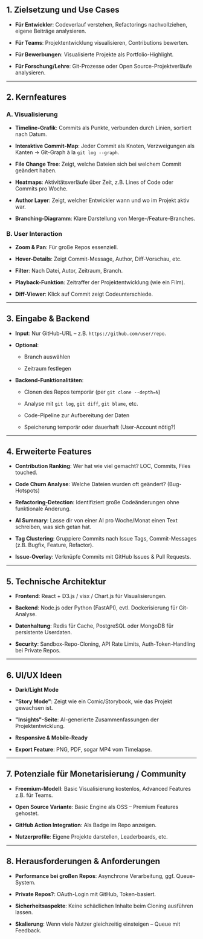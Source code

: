 ## **1. Zielsetzung und Use Cases**

- **Für Entwickler**: Codeverlauf verstehen, Refactorings nachvollziehen, eigene Beiträge analysieren.
    
- **Für Teams**: Projektentwicklung visualisieren, Contributions bewerten.
    
- **Für Bewerbungen**: Visualisierte Projekte als Portfolio-Highlight.
    
- **Für Forschung/Lehre**: Git-Prozesse oder Open Source-Projektverläufe analysieren.
    
---

## **2. Kernfeatures**

### **A. Visualisierung**

- **Timeline-Grafik**: Commits als Punkte, verbunden durch Linien, sortiert nach Datum.
    
- **Interaktive Commit-Map**: Jeder Commit als Knoten, Verzweigungen als Kanten → Git-Graph à la `git log --graph`.
    
- **File Change Tree**: Zeigt, welche Dateien sich bei welchem Commit geändert haben.
    
- **Heatmaps**: Aktivitätsverläufe über Zeit, z.B. Lines of Code oder Commits pro Woche.
    
- **Author Layer**: Zeigt, welcher Entwickler wann und wo im Projekt aktiv war.
    
- **Branching-Diagramm**: Klare Darstellung von Merge-/Feature-Branches.
    

### **B. User Interaction**

- **Zoom & Pan**: Für große Repos essenziell.
    
- **Hover-Details**: Zeigt Commit-Message, Author, Diff-Vorschau, etc.
    
- **Filter**: Nach Datei, Autor, Zeitraum, Branch.
    
- **Playback-Funktion**: Zeitraffer der Projektentwicklung (wie ein Film).
    
- **Diff-Viewer**: Klick auf Commit zeigt Codeunterschiede.
    

---

## **3. Eingabe & Backend**

- **Input**: Nur GitHub-URL – z.B. `https://github.com/user/repo`.
    
- **Optional**:
    
    - Branch auswählen
        
    - Zeitraum festlegen
        
- **Backend-Funktionalitäten**:
    
    - Clonen des Repos temporär (per `git clone --depth=N`)
        
    - Analyse mit `git log`, `git diff`, `git blame`, etc.
        
    - Code-Pipeline zur Aufbereitung der Daten
        
    - Speicherung temporär oder dauerhaft (User-Account nötig?)
        

---

## **4. Erweiterte Features**

- **Contribution Ranking**: Wer hat wie viel gemacht? LOC, Commits, Files touched.
    
- **Code Churn Analyse**: Welche Dateien wurden oft geändert? (Bug-Hotspots)
    
- **Refactoring-Detection**: Identifiziert große Codeänderungen ohne funktionale Änderung.
    
- **AI Summary**: Lasse dir von einer AI pro Woche/Monat einen Text schreiben, was sich getan hat.
    
- **Tag Clustering**: Gruppiere Commits nach Issue Tags, Commit-Messages (z.B. Bugfix, Feature, Refactor).
    
- **Issue-Overlay**: Verknüpfe Commits mit GitHub Issues & Pull Requests.
    

---

## **5. Technische Architektur**

- **Frontend**: React + D3.js / visx / Chart.js für Visualisierungen.
    
- **Backend**: Node.js oder Python (FastAPI), evtl. Dockerisierung für Git-Analyse.
    
- **Datenhaltung**: Redis für Cache, PostgreSQL oder MongoDB für persistente Userdaten.
    
- **Security**: Sandbox-Repo-Cloning, API Rate Limits, Auth-Token-Handling bei Private Repos.
    

---

## **6. UI/UX Ideen**

- **Dark/Light Mode**
    
- **"Story Mode"**: Zeigt wie ein Comic/Storybook, wie das Projekt gewachsen ist.
    
- **"Insights"-Seite**: AI-generierte Zusammenfassungen der Projektentwicklung.
    
- **Responsive & Mobile-Ready**
    
- **Export Feature**: PNG, PDF, sogar MP4 vom Timelapse.
    

---

## **7. Potenziale für Monetarisierung / Community**

- **Freemium-Modell**: Basic Visualisierung kostenlos, Advanced Features z.B. für Teams.
    
- **Open Source Variante**: Basic Engine als OSS – Premium Features gehostet.
    
- **GitHub Action Integration**: Als Badge im Repo anzeigen.
    
- **Nutzerprofile**: Eigene Projekte darstellen, Leaderboards, etc.
    

---

## **8. Herausforderungen & Anforderungen**

- **Performance bei großen Repos**: Asynchrone Verarbeitung, ggf. Queue-System.
    
- **Private Repos?**: OAuth-Login mit GitHub, Token-basiert.
    
- **Sicherheitsaspekte**: Keine schädlichen Inhalte beim Cloning ausführen lassen.
    
- **Skalierung**: Wenn viele Nutzer gleichzeitig einsteigen – Queue mit Feedback.
